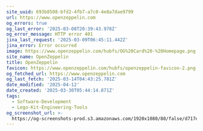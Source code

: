```yaml
---
site_uuid: 693b8508-bfd2-4fb7-a7c0-4e8a7dae9799
url: https://www.openzeppelin.com
og_errors: true
og_last_error: '2025-03-08T20:39:43.978Z'
og_error_message: HTTP error 401
jina_last_request: '2025-03-09T06:45:11.442Z'
jina_error: Error occurred
image: https://www.openzeppelin.com/hubfs/OG%20Card%20-%20Homepage.png
site_name: OpenZeppelin
title: OpenZeppelin
favicon: https://www.openzeppelin.com/hubfs/openzeppelin-favicon-2.png
og_fetched_url: https://www.openzeppelin.com
og_last_fetch: '2025-03-14T04:43:25.781Z'
date_modified: '2025-04-12'
date_created: '2025-03-30T05:44:14.871Z'
tags:
  - Software-Development
  - Lego-Kit-Engineering-Tools
og_screenshot_url: >-
  https://og-screenshots-prod.s3.amazonaws.com/1920x1080/80/false/d717eabce46ed8cbeeab72bc3fbb8858c148c168a21622ceab46dc10a302446a.jpeg
---
```
















